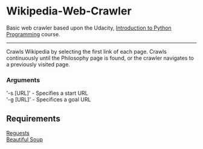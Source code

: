 # Wikipedia-Web-Crawler
Basic web crawler based upon the Udacity, [Introduction to Python Programming](https://eu.udacity.com/course/introduction-to-python--ud1110) course.

------------------------------------------------------------------------------------------------
Crawls Wikipedia by selecting the first link of each page. Crawls continuously until the Philosophy page is found, or the crawler navigates to a previously visited page.

### Arguments
'-s [URL]' - Specifies a start URL  
'-g [URL]' - Specifices a goal URL

## Requirements
[Reguests](https://github.com/requests/requests)  
[Beautiful Soup](https://www.crummy.com/software/BeautifulSoup/)


